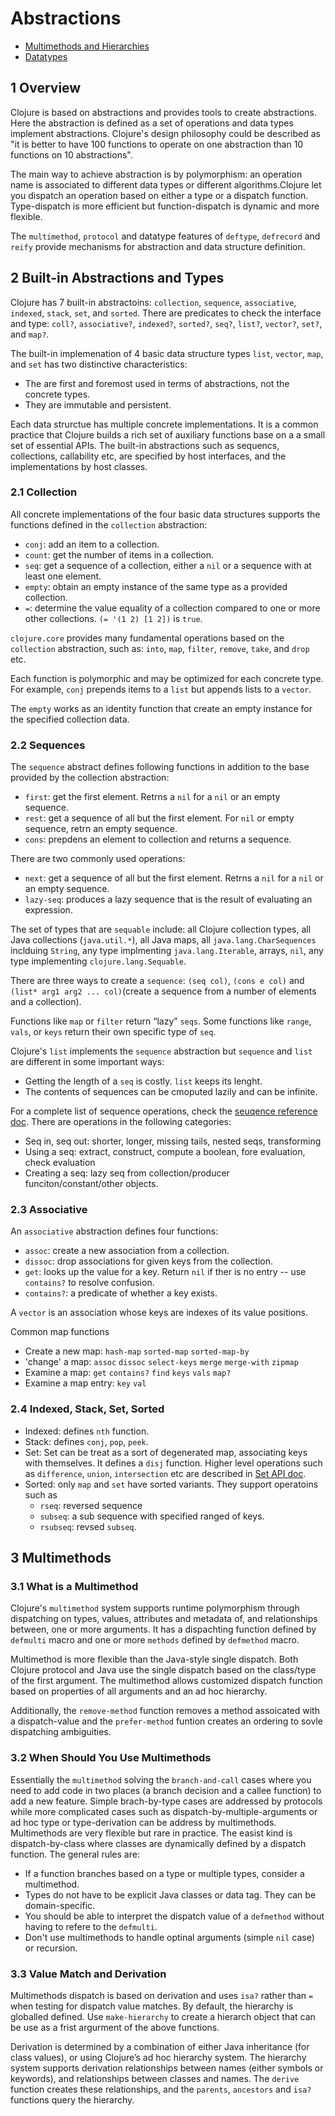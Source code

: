 # Abstractions

- [Multimethods and Hierarchies](https://clojure.org/reference/multimethods)
- [Datatypes](https://clojure.org/reference/datatypes)

## 1 Overview

Clojure is based on abstractions and provides tools to create abstractions. Here the abstraction is defined as a set of operations and data types implement abstractions. Clojure's design philosophy could be described as "it is better to have 100 functions to operate on one abstraction than 10 functions on 10 abstractions".

The main way to achieve abstraction is by polymorphism: an operation name is associated to different data types or different algorithms.Clojure let you dispatch an operation based on either a type or a dispatch function. Type-dispatch is more efficient but function-dispatch is dynamic and more flexible.

The `multimethod`, `protocol` and datatype features of `deftype`, `defrecord` and `reify` provide mechanisms for abstraction and data structure definition.

## 2 Built-in Abstractions and Types

Clojure has 7 built-in abstractoins: `collection`, `sequence`, `associative`, `indexed`, `stack`, `set`, and `sorted`. There are predicates to check the interface and type: `coll?`, `associative?`, `indexed?`, `sorted?`, `seq?`, `list?`, `vector?`, `set?`, and `map?`.

The built-in implemenation of 4 basic data structure types `list`, `vector`, `map`, and `set` has two distinctive characteristics:

- The are first and foremost used in terms of abstractions, not the concrete types.
- They are immutable and persistent.

Each data strurctue has multiple concrete implementations. It is a common practice that Clojure builds a rich set of auxiliary functions base on a a small set of essential APIs. The built-in abstractions such as sequencs, collections, callability etc, are specified by host interfaces, and the implementations by host classes.

### 2.1 Collection

All concrete implementations of the four basic data structures supports the functions defined in the `collection` abstraction:

- `conj`: add an item to a collection.
- `count`: get the number of items in a collection.
- `seq`: get a sequence of a collection, either a `nil` or a sequence with at least one element.
- `empty`: obtain an empty instance of the same type as a provided collection.
- `=`: determine the value equality of a collection compared to one or more other collections. `(= '(1 2) [1 2])` is `true`.

`clojure.core` provides many fundamental operations based on the `collection` abstraction, such as: `into`, `map`, `filter`, `remove`, `take`, and `drop` etc.

Each function is polymorphic and may be optimized for each concrete type. For example, `conj` prepends items to a `list` but appends lists to a `vector`.

The `empty` works as an identity function that create an empty instance for the specified collection data.

### 2.2 Sequences

The `sequence` abstract defines following functions in addition to the base provided by the collection abstraction:

- `first`: get the first element. Retrns a `nil` for a `nil` or an empty sequence.
- `rest`: get a sequence of all but the first element. For `nil` or empty sequence, retrn an empty sequence.
- `cons`: prepdens an element to collection and returns a sequence.

There are two commonly used operations:

- `next`: get a sequence of all but the first element. Retrns a `nil` for a `nil` or an empty sequence.
- `lazy-seq`: produces a lazy sequence that is the result of evaluating an expression.

The set of types that are `sequable` include: all Clojure collection types, all Java collections (`java.util.*`), all Java maps, all `java.lang.CharSequences` inclduing `String`, any type implmenting `java.lang.Iterable`, arrays, `nil`, any type implementing `clojure.lang.Sequable`.

There are three ways to create a `sequence`: `(seq col)`, `(cons e col)` and `(list* arg1 arg2 ... col)`(create a sequence from a number of elements and a collection).

Functions like `map` or `filter` return “lazy” `seqs`. Some functions like `range`, `vals`, or `keys` return their own specific type of `seq`.

Clojure's `list` implements the `sequence` abstraction but `sequence` and `list` are different in some important ways:

- Getting the length of a `seq` is costly. `list` keeps its lenght.
- The contents of sequences can be cmoputed lazily and can be infinite.

For a complete list of sequence operations, check the [seuqence reference doc](https://clojure.org/reference/sequences). There are operations in the following categories:

- Seq in, seq out: shorter, longer, missing tails, nested seqs, transforming
- Using a seq: extract, construct, compute a boolean, fore evaluation, check evaluation
- Creating a seq: lazy seq from collection/producer funciton/constant/other objects.

### 2.3 Associative

An `associative` abstraction defines four functions:

- `assoc`: create a new association from a collection.
- `dissoc`: drop associations for given keys from the collection.
- `get`: looks up the value for a key. Return `nil` if ther is no entry -- use `contains?` to resolve confusion.
- `contains?`: a predicate of whether a key exists.

A `vector` is an association whose keys are indexes of its value positions.

Common map functions

- Create a new map: `hash-map` `sorted-map` `sorted-map-by`
- 'change' a map: `assoc` `dissoc` `select-keys` `merge` `merge-with` `zipmap`
- Examine a map: `get` `contains?` `find` `keys` `vals` `map?`
- Examine a map entry: `key` `val`

### 2.4 Indexed, Stack, Set, Sorted

- Indexed: defines `nth` function.
- Stack: defines `conj`, `pop`, `peek`.
- Set: Set can be treat as a sort of degenerated map, associating keys with themselves. It defines a `disj` function. Higher level operations such as `difference`, `union`, `intersection` etc are described in [Set API doc](https://clojure.github.io/clojure/clojure.set-api.html).
- Sorted: only `map` and `set` have sorted variants. They support operatoins such as
  - `rseq`: reversed sequence
  - `subseq`: a sub sequence with specified ranged of keys.
  - `rsubseq`: revsed `subseq`.

## 3 Multimethods

### 3.1 What is a Multimethod

Clojure's `multimethod` system supports runtime polymorphism through dispatching on types, values, attributes and metadata of, and relationships between, one or more arguments. It has a dispachting function defined by `defmulti` macro and one or more `methods` defined by `defmethod` macro.

Multimethod is more flexible than the Java-style single dispatch. Both Clojure protocol and Java use the single dispatch based on the class/type of the first argument. The multimethod allows customized dispatch function based on properties of all arguments and an ad hoc hierarchy.

Additionally, the `remove-method` function removes a method assoicated with a dispatch-value and the `prefer-method` funtion creates an ordering to sovle dispatching ambiguities.

### 3.2 When Should You Use Multimethods

Essentially the `multimethod` solving the `branch-and-call` cases where you need to add code in two places (a branch decision and a callee function) to add a new feature. Simple brach-by-type cases are addressed by protocols while more complicated cases such as dispatch-by-multiple-arguments or ad hoc type or type-derivation can be address by multimethods. Multimethods are very flexible but rare in practice. The easist kind is dispatch-by-class where classes are dynamically defined by a dispatch function. The general rules are:

- If a function branches based on a type or multiple types, consider a multimethod.
- Types do not have to be explicit Java classes or data tag. They can be domain-specific.
- You should be able to interpret the dispatch value of a `defmethod` without having to refere to the `defmulti`.
- Don't use multimethods to handle optinal arguments (simple `nil` case) or recursion.

### 3.3 Value Match and Derivation

Multimethods dispatch is based on derivation and uses `isa?` rather than `=` when testing for dispatch value matches. By default, the hierarchy is globalled defined. Use `make-hierarchy` to create a hierarch object that can be use as a frist argurment of the above functions.

Derivation is determined by a combination of either Java inheritance (for class values), or using Clojure’s ad hoc hierarchy system. The hierarchy system supports derivation relationships between names (either symbols or keywords), and relationships between classes and names. The `derive` function creates these relationships, and the `parents`, `ancestors` and `isa?` functions query the hierarchy.
